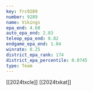 ```yaml
---
key: frc9289
number: 9289
name: Vikings
epa_end: 4.68
auto_epa_end: 2.83
teleop_epa_end: 0.82
endgame_epa_end: 1.04
winrate: 0.25
district_epa_rank: 174
district_epa_percentile: 0.0745
type: Team
---
```

[[2024txcle]]
[[2024txkat]]
